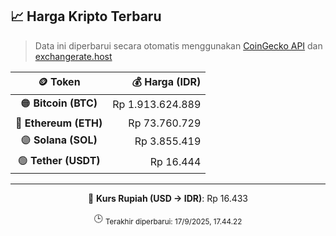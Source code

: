 

<!-- HARGA_KRIPTO -->
## 📈 Harga Kripto Terbaru

> Data ini diperbarui secara otomatis menggunakan [CoinGecko API](https://www.coingecko.com/) dan [exchangerate.host](https://exchangerate.host/)

<div align="center">

| 🪙 Token | 💰 Harga (IDR) |
|:------:|---------------:|
| 🟠 **Bitcoin (BTC)**   | Rp 1.913.624.889 |
| 🔵 **Ethereum (ETH)**  | Rp 73.760.729 |
| 🟣 **Solana (SOL)**    | Rp 3.855.419 |
| 🟢 **Tether (USDT)**   | Rp 16.444 |

---

💱 **Kurs Rupiah (USD → IDR)**: Rp 16.433

🕒 <sub>Terakhir diperbarui: 17/9/2025, 17.44.22</sub>

</div>
<!-- /HARGA_KRIPTO -->